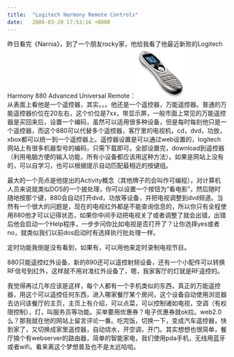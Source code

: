 ```yaml
---
title:  "Logitech Harmony Remote Controls"
date:   2006-03-20 17:53:16 +0800
---
```


昨日看完《Narnia》，到了一个朋友rocky家，他给我看了他最近新败的Logitech Harmony 880 Advanced Universal Remote：![](/images/2011/other/890.jpg)  
从表面上看他是一个遥控器，其实。。。他还是一个遥控器，万能遥控器。普通的万能遥控器价位在20左右，这个价位是7xx，带显示屏，一般市面上常见的万能遥控器是买回来后，设置一个编码，虽然可以适用很多种设备，但是每时每刻他只是一个遥控器，而这个880可以代替多个遥控器，客厅里的电视机，cd，dvd，功放，xbox都可以统一到一个遥控器上。遥控器设置是可以通过web设置的，logitech网站上有很多机器型号的编码，只需下载即可。全部设置完，download到遥控器（利用电脑方便的输入功能，所有小设备都应该用这种方法）。如果是网站上没有的，可以自学习，也可以根据提示自动匹配最相近的按键组。  

最大的一个亮点是他提出的Activity概念（其他牌子的会叫作可编程），对计算机人员来说就类似DOS的一个披处理，你可以设置一个按钮为“看电影”，然后随时随地按那个键，880会自动打开dvd，功放等设备，并把电视调整到dvd频道。当然有一个很大的问题是，现在的电视红外都是不能查询信息的，所以你只有全程使用880他才可以记得状态，如果你中间手动把电视关了或者调整了就会出错，出错后他会启动一个Help程序，一步步问你比如电视是否打开了？让你选择yes或者no，就类似我们以前dos启动时有选择执行批处理一样。  

定时功能我倒是没有看到，如果有，可以用他来定时录制电视节目。  

880只能遥控红外设备，新的890还可以遥控射频设备，还有一个小配件可以转换RF信号到红外，这样就不用对准红外设备了，嗯，我家客厅的灯就是RF遥控的。  

我觉得再过几年应该是这样，每个人都有一个手机类似的东西，真正的万能遥控器，用这个可以遥控任何东西，进入哪家餐厅某个房间，这个设备自动使用浏览器去访问该餐厅的主页，主页上有介绍，可以点菜，可以控制诸如电视，空调（有权限控制），灯，叫服务员等功能。买单要用优惠券？电子优惠券就ok拉。web2.0么？那我就在他的网站上留言评论一番。吃完饭，切换一下，变成汽车遥控器，快到家了，又切换成家里遥控器，自动烧水，开空调，开门。其实想想也很简单，餐厅搞个有webserver的路由器，简单的智能家电，我们使用pda手机，无线用蓝牙或者wifi。看来离这个梦想普及也不是太远哈哈。  

